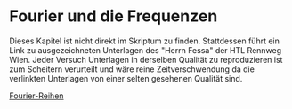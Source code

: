 # Fourier und die Frequenzen
Dieses Kapitel ist nicht direkt im Skriptum zu finden. Stattdessen führt ein Link zu ausgezeichneten Unterlagen des "Herrn Fessa" der HTL Rennweg Wien. Jeder Versuch Unterlagen in derselben Qualität zu reproduzieren ist zum Scheitern verurteilt und wäre reine Zeitverschwendung da die verlinkten Unterlagen von einer selten gesehenen Qualität sind.  

[Fourier-Reihen](https://herrfessa.com/2018/01/17/fourier-reihen-teil-1-addition-rotierender-zeiger/)